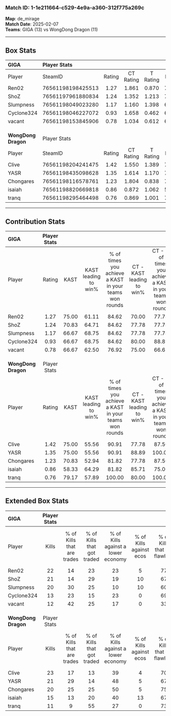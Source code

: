 ### Match ID: 1-1e211664-c529-4e9a-a360-312f775a269c  
**Map**: de_mirage  
**Match Date**: 2025-02-07  
**Teams**: GIGA (13) vs WongDong Dragon (11)  

---  

## Box Stats  

| **GIGA**            | Player Stats      |        |           |          |       |      |       |         |        |      |     |
| :- | :- | :-: | :-: | :-: | :-: | :-: | :-: | :-: | :-: | :-: | :-: |
| Player              | SteamID           | Rating | CT Rating | T Rating | KAST  | ADR  | Kills | Assists | Deaths | K/D  | HS% |
| Ren02               | 76561198198425513 |  1.27  |   1.861   |  0.870   | 75.00 | 96.0 |  22   |    2    |   20   | 1.10 | 50  |
| ShoZ                | 76561197961880834 |  1.24  |   1.352   |  1.213   | 70.83 | 80.9 |  21   |    5    |   17   | 1.24 | 38  |
| Slumpness           | 76561198049023280 |  1.17  |   1.160   |  1.398   | 66.67 | 84.2 |  20   |    7    |   18   | 1.11 | 40  |
| Cyclone324          | 76561198046227072 |  0.93  |   1.658   |  0.462   | 66.67 | 83.7 |  13   |   10    |   18   | 0.72 | 38  |
| vacant              | 76561198153845906 |  0.78  |   1.034   |  0.612   | 66.67 | 49.6 |  12   |    4    |   17   | 0.71 | 50  |
|                     |                   |        |           |          |       |      |       |         |        |      |     |
|                     |                   |        |           |          |       |      |       |         |        |      |     |
|                     |                   |        |           |          |       |      |       |         |        |      |     |
| **WongDong Dragon** | Player Stats      |        |           |          |       |      |       |         |        |      |     |
| Player              | SteamID           | Rating | CT Rating | T Rating | KAST  | ADR  | Kills | Assists | Deaths | K/D  | HS% |
| Clive               | 76561198204241475 |  1.42  |   1.550   |  1.389   | 75.00 | 96.8 |  23   |    7    |   16   | 1.44 | 65  |
| YASR                | 76561198435098628 |  1.35  |   1.614   |  1.170   | 75.00 | 84.9 |  21   |    5    |   14   | 1.50 | 28  |
| Chongares           | 76561198116578761 |  1.23  |   1.804   |  0.838   | 70.83 | 90.7 |  20   |    5    |   17   | 1.18 | 70  |
| isaiah              | 76561198820669818 |  0.86  |   0.872   |  1.062   | 58.33 | 73.0 |  15   |    4    |   19   | 0.79 | 33  |
| tranq               | 76561198295464498 |  0.76  |   0.869   |  1.001   | 79.17 | 60.5 |  11   |    4    |   22   | 0.50 | 54  |
---  

## Contribution Stats  

| **GIGA**            | Player Stats |       |                      |                                                        |                           |                                                             |                          |                                                            |
| :- | :-: | :-: | :-: | :-: | :-: | :-: | :-: | :-: |
| Player              |    Rating    | KAST  | KAST leading to win% | % of times you achieve a KAST in your teams won rounds | CT - KAST leading to win% | CT - % of times you achieve a KAST in your teams won rounds | T - KAST leading to win% | T - % of times you achieve a KAST in your teams won rounds |
| Ren02               |     1.27     | 75.00 |        61.11         |                         84.62                          |           70.00           |                            77.78                            |          50.00           |                           100.00                           |
| ShoZ                |     1.24     | 70.83 |        64.71         |                         84.62                          |           77.78           |                            77.78                            |          50.00           |                           100.00                           |
| Slumpness           |     1.17     | 66.67 |        68.75         |                         84.62                          |           77.78           |                            77.78                            |          57.14           |                           100.00                           |
| Cyclone324          |     0.93     | 66.67 |        68.75         |                         84.62                          |           80.00           |                            88.89                            |          50.00           |                           75.00                            |
| vacant              |     0.78     | 66.67 |        62.50         |                         76.92                          |           75.00           |                            66.67                            |          50.00           |                           100.00                           |
|                     |              |       |                      |                                                        |                           |                                                             |                          |                                                            |
|                     |              |       |                      |                                                        |                           |                                                             |                          |                                                            |
|                     |              |       |                      |                                                        |                           |                                                             |                          |                                                            |
| **WongDong Dragon** | Player Stats |       |                      |                                                        |                           |                                                             |                          |                                                            |
| Player              |    Rating    | KAST  | KAST leading to win% | % of times you achieve a KAST in your teams won rounds | CT - KAST leading to win% | CT - % of times you achieve a KAST in your teams won rounds | T - KAST leading to win% | T - % of times you achieve a KAST in your teams won rounds |
| Clive               |     1.42     | 75.00 |        55.56         |                         90.91                          |           77.78           |                            87.50                            |          33.33           |                           100.00                           |
| YASR                |     1.35     | 75.00 |        55.56         |                         90.91                          |           88.89           |                           100.00                            |          22.22           |                           66.67                            |
| Chongares           |     1.23     | 70.83 |        52.94         |                         81.82                          |           77.78           |                            87.50                            |          25.00           |                           66.67                            |
| isaiah              |     0.86     | 58.33 |        64.29         |                         81.82                          |           85.71           |                            75.00                            |          42.86           |                           100.00                           |
| tranq               |     0.76     | 79.17 |        57.89         |                         100.00                         |           80.00           |                           100.00                            |          33.33           |                           100.00                           |
---  

## Extended Box Stats  

| **GIGA**            | Player Stats |                            |                            |                                    |                         |                              |                                 |        |                             |                                     |                          |                               |                            |
| :- | :-: | :-: | :-: | :-: | :-: | :-: | :-: | :-: | :-: | :-: | :-: | :-: | :-: |
| Player              |    Kills     | % of Kills that are trades | % of Kills that got traded | % of Kills against a lower economy | % of Kills against ecos | % of Kills that are flawless | % of Kills that are close duels | Deaths | % of Deaths that get traded | % of Deaths against a lower economy | % of Deaths against ecos | % of Deaths that are flawless | % of Deaths that are close |
| Ren02               |      22      |             14             |             23             |                 23                 |            5            |              77              |                5                |   20   |             20              |                 10                  |            0             |              75               |             5              |
| ShoZ                |      21      |             14             |             29             |                 19                 |           10            |              67              |               10                |   17   |             12              |                 12                  |            0             |              71               |             12             |
| Slumpness           |      20      |             30             |             25             |                 10                 |           10            |              60              |                0                |   18   |             28              |                 11                  |            0             |              67               |             6              |
| Cyclone324          |      13      |             23             |             15             |                 23                 |            0            |              69              |                8                |   18   |             33              |                 17                  |            0             |              61               |             11             |
| vacant              |      12      |             42             |             25             |                 17                 |            0            |              33              |                0                |   17   |             18              |                 12                  |            0             |              82               |             12             |
|                     |              |                            |                            |                                    |                         |                              |                                 |        |                             |                                     |                          |                               |                            |
|                     |              |                            |                            |                                    |                         |                              |                                 |        |                             |                                     |                          |                               |                            |
|                     |              |                            |                            |                                    |                         |                              |                                 |        |                             |                                     |                          |                               |                            |
| **WongDong Dragon** | Player Stats |                            |                            |                                    |                         |                              |                                 |        |                             |                                     |                          |                               |                            |
| Player              |    Kills     | % of Kills that are trades | % of Kills that got traded | % of Kills against a lower economy | % of Kills against ecos | % of Kills that are flawless | % of Kills that are close duels | Deaths | % of Deaths that get traded | % of Deaths against a lower economy | % of Deaths against ecos | % of Deaths that are flawless | % of Deaths that are close |
| Clive               |      23      |             17             |             13             |                 39                 |            4            |              70              |                4                |   16   |             13              |                 31                  |            0             |              56               |             0              |
| YASR                |      21      |             29             |             14             |                 48                 |            5            |              67              |               10                |   14   |             14              |                 36                  |            0             |              79               |             0              |
| Chongares           |      20      |             25             |             25             |                 50                 |            5            |              75              |                5                |   17   |             24              |                 41                  |            0             |              59               |             12             |
| isaiah              |      15      |             13             |             20             |                 40                 |           13            |              67              |               13                |   19   |             26              |                 32                  |            0             |              53               |             0              |
| tranq               |      11      |             9              |             55             |                 27                 |            0            |              73              |               18                |   22   |             36              |                 36                  |            0             |              73               |             9              |

